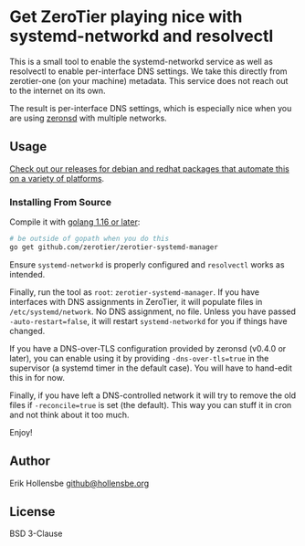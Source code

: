 # Get ZeroTier playing nice with systemd-networkd and resolvectl

This is a small tool to enable the systemd-networkd service as well as resolvectl to enable per-interface DNS settings. We take this directly from zerotier-one (on your machine) metadata. This service does not reach out to the internet on its own.

The result is per-interface DNS settings, which is especially nice when you are using [zeronsd](https://github.com/zerotier/zeronsd) with multiple networks.

## Usage

[Check out our releases for debian and redhat packages that automate this on a variety of platforms](https://github.com/zerotier/zerotier-systemd-manager/releases).

### Installing From Source

Compile it with [golang 1.16 or later](https://golang.org):

```bash
# be outside of gopath when you do this
go get github.com/zerotier/zerotier-systemd-manager
```

Ensure `systemd-networkd` is properly configured and `resolvectl` works as intended.

Finally, run the tool as `root`: `zerotier-systemd-manager`. If you have interfaces with DNS assignments in ZeroTier, it will populate files in `/etc/systemd/network`. No DNS assignment, no file. Unless you have passed `-auto-restart=false`, it will restart `systemd-networkd` for you if things have changed.

If you have a DNS-over-TLS configuration provided by zeronsd (v0.4.0 or later), you can enable using it by providing `-dns-over-tls=true` in the supervisor (a systemd timer in the default case). You will have to hand-edit this in for now.

Finally, if you have left a DNS-controlled network it will try to remove the old files if `-reconcile=true` is set (the default). This way you can stuff it in cron and not think about it too much.

Enjoy!

## Author

Erik Hollensbe <github@hollensbe.org>

## License

BSD 3-Clause
